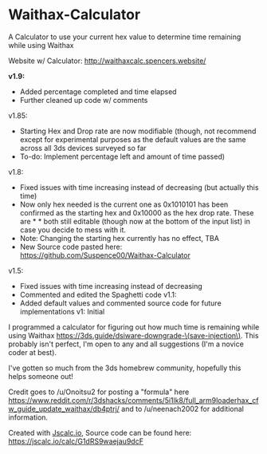 # Waithax-Calculator
A Calculator to use your current hex value to determine time remaining while using Waithax

Website w/ Calculator: http://waithaxcalc.spencers.website/

**v1.9:**
* Added percentage completed and time elapsed
* Further cleaned up code w/ comments

v1.85:
* Starting Hex and Drop rate are now modifiable (though, not recommend except for experimental purposes as the default values are the same across all 3ds devices surveyed so far
* To-do: Implement percentage left and amount of time passed)

v1.8:
* Fixed issues with time increasing instead of decreasing (but actually this time)
* Now only hex needed is the current one as 0x1010101 has been confirmed as the starting hex and 0x10000 as the hex drop rate. These are * * both still editable (though now at the bottom of the input list) in case you decide to mess with it.
* Note: Changing the starting hex currently has no effect, TBA
* New Source code pasted here: https://github.com/Suspence00/Waithax-Calculator

v1.5:
* Fixed issues with time increasing instead of decreasing
* Commented and edited the Spaghetti code
v1.1:
* Added default values and commented source code for future implementations
v1: Initial

I programmed a calculator for figuring out how much time is remaining while using Waithax https://3ds.guide/dsiware-downgrade-\(save-injection\). This probably isn't perfect, I'm open to any and all suggestions (I'm a novice coder at best). 

I've gotten so much from the 3ds homebrew community, hopefully this helps someone out! 

Credit goes to /u/Onoitsu2 for posting a "formula" here https://www.reddit.com/r/3dshacks/comments/5i1lk8/full_arm9loaderhax_cfw_guide_update_waithax/db4ptrj/ and to /u/neenach2002 for additional information.

 Created with [Jscalc.io](http://www.Jscalc.io/), Source code can be found here: https://jscalc.io/calc/G1dRS9waejau9dcF
